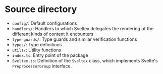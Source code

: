 # Source directory

-   `config/`: Default configurations
-   `handlers/`: Handlers to which Sveltex delegates the rendering of the
    different kinds of content it encounters
-   `type-guards/`: Type guards and similar verification functions
-   `types/`: Type definitions
-   `utils/`: Utility functions
-   `index.ts`: Entry point of the package
-   `Sveltex.ts`: Definition of the `Sveltex` class, which implements Svelte's
    `PreprocessorGroup` interface.
